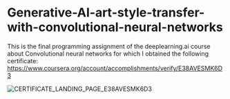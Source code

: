 # Generative-AI-art-style-transfer-with-convolutional-neural-networks

This is the final programming assignment of the deeplearning.ai course about Convolutional neural networks for which I obtained the following certificate: https://www.coursera.org/account/accomplishments/verify/E38AVESMK6D3

![CERTIFICATE_LANDING_PAGE_E38AVESMK6D3](https://github.com/benzoadrian/Generative-AI-art-style-transfer-with-convolutional-neural-networks/assets/98188985/1a774747-3d14-4df0-9f7f-80437f46f943)
